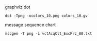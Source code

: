 
graphviz dot

```shell
dot -Tpng -ocolors_10.png colors_10.gv
```

message sequence chart

```shell
mscgen -T png -i vctAcqClt_ExcPrc_00.txt
```
